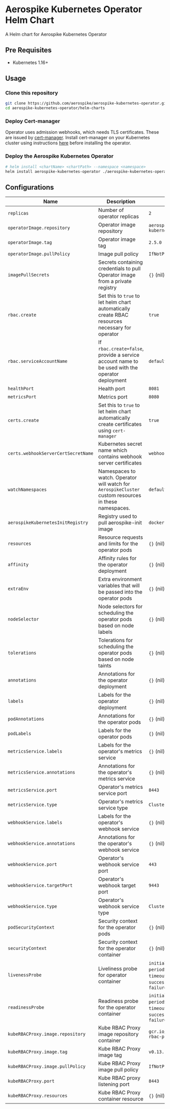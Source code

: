 # Aerospike Kubernetes Operator Helm Chart

A Helm chart for Aerospike Kubernetes Operator

## Pre Requisites

- Kubernetes 1.16+

## Usage

<!-- ### Add Aerospike Helm Repository

```sh
helm repo add aerospike https://aerospike.github.io/aerospike-kubernetes-operator
``` -->

### Clone this repository

```sh
git clone https://github.com/aerospike/aerospike-kubernetes-operator.git
cd aerospike-kubernetes-operator/helm-charts
```

### Deploy Cert-manager
Operator uses admission webhooks, which needs TLS certificates. These are issued by [cert-manager](https://cert-manager.io/docs/). Install cert-manager on your Kubernetes cluster using instructions [here](https://cert-manager.io/docs/installation/kubernetes/) before installing the operator.

### Deploy the Aerospike Kubernetes Operator

```sh
# helm install <chartName> <chartPath> --namespace <namespace>
helm install aerospike-kubernetes-operator ./aerospike-kubernetes-operator --set replicas=3
```

## Configurations

| Name                                | Description                                                                                           | Default                                                                                                           |
|-------------------------------------|-------------------------------------------------------------------------------------------------------|-------------------------------------------------------------------------------------------------------------------|
| `replicas`                          | Number of operator replicas                                                                           | `2`                                                                                                               |
| `operatorImage.repository`          | Operator image repository                                                                             | `aerospike/aerospike-kubernetes-operator`                                                                         |
| `operatorImage.tag`                 | Operator image tag                                                                                    | `2.5.0`                                                                                                           |
| `operatorImage.pullPolicy`          | Image pull policy                                                                                     | `IfNotPresent`                                                                                                    |
| `imagePullSecrets`                  | Secrets containing credentials to pull Operator image from a private registry                         | `{}` (nil)                                                                                                        |
| `rbac.create`                       | Set this to `true` to let helm chart automatically create RBAC resources necessary for operator       | `true`                                                                                                            |
| `rbac.serviceAccountName`           | If `rbac.create=false`, provide a service account name to be used with the operator deployment        | `default`                                                                                                         |
| `healthPort`                        | Health port                                                                                           | `8081`                                                                                                            |
| `metricsPort`                       | Metrics port                                                                                          | `8080`                                                                                                            |
| `certs.create`                      | Set this to `true` to let helm chart automatically create certificates using `cert-manager`           | `true`                                                                                                            |
| `certs.webhookServerCertSecretName` | Kubernetes secret name which contains webhook server certificates                                     | `webhook-server-cert`                                                                                             |
| `watchNamespaces`                   | Namespaces to watch. Operator will watch for `AerospikeCluster` custom resources in these namespaces. | `default`                                                                                                         |
| `aerospikeKubernetesInitRegistry`   | Registry used to pull aerospike-init image                                                            | `docker.io`                                                                                                       |
| `resources`                         | Resource requests and limits for the operator pods                                                    | `{}` (nil)                                                                                                        |
| `affinity`                          | Affinity rules for the operator deployment                                                            | `{}` (nil)                                                                                                        |
| `extraEnv`                          | Extra environment variables that will be passed into the operator pods                                | `{}` (nil)                                                                                                        |
| `nodeSelector`                      | Node selectors for scheduling the operator pods based on node labels                                  | `{}` (nil)                                                                                                        |
| `tolerations`                       | Tolerations for scheduling the operator pods based on node taints                                     | `{}` (nil)                                                                                                        |
| `annotations`                       | Annotations for the operator deployment                                                               | `{}` (nil)                                                                                                        |
| `labels`                            | Labels for the operator deployment                                                                    | `{}` (nil)                                                                                                        |
| `podAnnotations`                    | Annotations for the operator pods                                                                     | `{}` (nil)                                                                                                        |
| `podLabels`                         | Labels for the operator pods                                                                          | `{}` (nil)                                                                                                        |
| `metricsService.labels`             | Labels for the operator's metrics service                                                             | `{}` (nil)                                                                                                        |
| `metricsService.annotations`        | Annotations for the operator's metrics service                                                        | `{}` (nil)                                                                                                        |
| `metricsService.port`               | Operator's metrics service port                                                                       | `8443`                                                                                                            |
| `metricsService.type`               | Operator's metrics service type                                                                       | `ClusterIP`                                                                                                       |
| `webhookService.labels`             | Labels for the operator's webhook service                                                             | `{}` (nil)                                                                                                        |
| `webhookService.annotations`        | Annotations for the operator's webhook service                                                        | `{}` (nil)                                                                                                        |
| `webhookService.port`               | Operator's webhook service port                                                                       | `443`                                                                                                             |
| `webhookService.targetPort`         | Operator's webhook target port                                                                        | `9443`                                                                                                            |
| `webhookService.type`               | Operator's webhook service type                                                                       | `ClusterIP`                                                                                                       |
| `podSecurityContext`                | Security context for the operator pods                                                                | `{}` (nil)                                                                                                        |
| `securityContext`                   | Security context for the operator container                                                           | `{}` (nil)                                                                                                        |
| `livenessProbe`                     | Liveliness probe for operator container                                                               | `initialDelaySeconds: 15`, `periodSeconds: 20`, `timeoutSeconds: 1`, `successThreshold: 1`, `failureThreshold: 3` |
| `readinessProbe`                    | Readiness probe for the operator container                                                            | `initialDelaySeconds: 5`, `periodSeconds: 10`, `timeoutSeconds: 1`, `successThreshold: 1`, `failureThreshold: 3`  |
| `kubeRBACProxy.image.repository`    | Kube RBAC Proxy image repository container                                                            | `gcr.io/kubebuilder/kube-rbac-proxy`                                                                              |
| `kubeRBACProxy.image.tag`           | Kube RBAC Proxy image tag                                                                             | `v0.13.1`                                                                                                         |
| `kubeRBACProxy.image.pullPolicy`    | Kube RBAC Proxy image pull policy                                                                     | `IfNotPresent`                                                                                                    |
| `kubeRBACProxy.port`                | Kube RBAC proxy listening port                                                                        | `8443`                                                                                                            |
| `kubeRBACProxy.resources`           | Kube RBAC Proxy container resource                                                                    | `{}` (nil)                                                                                                        |
<!-- ## Next Steps

Deploy [Aerospike Cluster](https://artifacthub.io/packages/helm/aerospike/aerospike-cluster) -->
